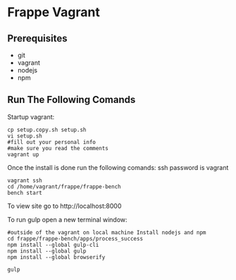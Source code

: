 # Frappe Vagrant

## Prerequisites
* git
* vagrant
* nodejs
* npm


## Run The Following Comands

Startup vagrant:

```
cp setup.copy.sh setup.sh
vi setup.sh
#fill out your personal info
#make sure you read the comments
vagrant up
```

Once the install is done run the following comands:
ssh password is vagrant

```
vagrant ssh
cd /home/vagrant/frappe/frappe-bench
bench start
```

To view site go to http://localhost:8000

To run gulp open a new terminal window:


```
#outside of the vagrant on local machine Install nodejs and npm
cd frappe/frappe-bench/apps/process_success
npm install --global gulp-cli
npm install --global gulp
npm install --global browserify

gulp

```
